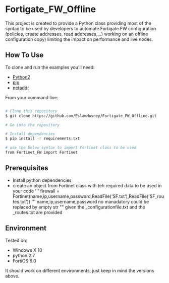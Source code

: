 # Fortigate_FW_Offline
This project is created to provide a Python class providing most of the syntax to be used by developers to automate Fortigate FW configuration (policies, create addresses, read addresses,...) working on an offline configuration copy) limiting the impact on performance and live nodes.

## How To Use

To clone and run the examples you'll need:
* [Python2](https://www.python.org/downloads/)
* [pip](https://pip.pypa.io/en/stable/installing/)
* [netaddr](https://pypi.org/project/netaddr/)

From your command line:

```bash

# Clone this repository
$ git clone https://github.com/EslamHosney/Fortigate_FW_Offline.git

# Go into the repository

# Install dependencies
$ pip install -r requirements.txt

# use the below syntax to import Fortinet class to be used
from Fortinet_FW import Fortinet

```


## Prerequisites

* Install python dependencies
* create an object from Fortinet class with teh required data to be used in your code
'''
  firewall = Fortinet(name,ip,username,password,ReadFile('SF.txt'),ReadFile('SF_routes.txt'))
'''
  name,ip,username,password no manadatory could be replaced by empty str "" given the _configurationfile.txt and the _routes.txt are provided


## Environment

Tested on:
* Windows X 10
* python 2.7
* FortiOS 6.0

It should work on different environments, just keep in mind the versions above.



